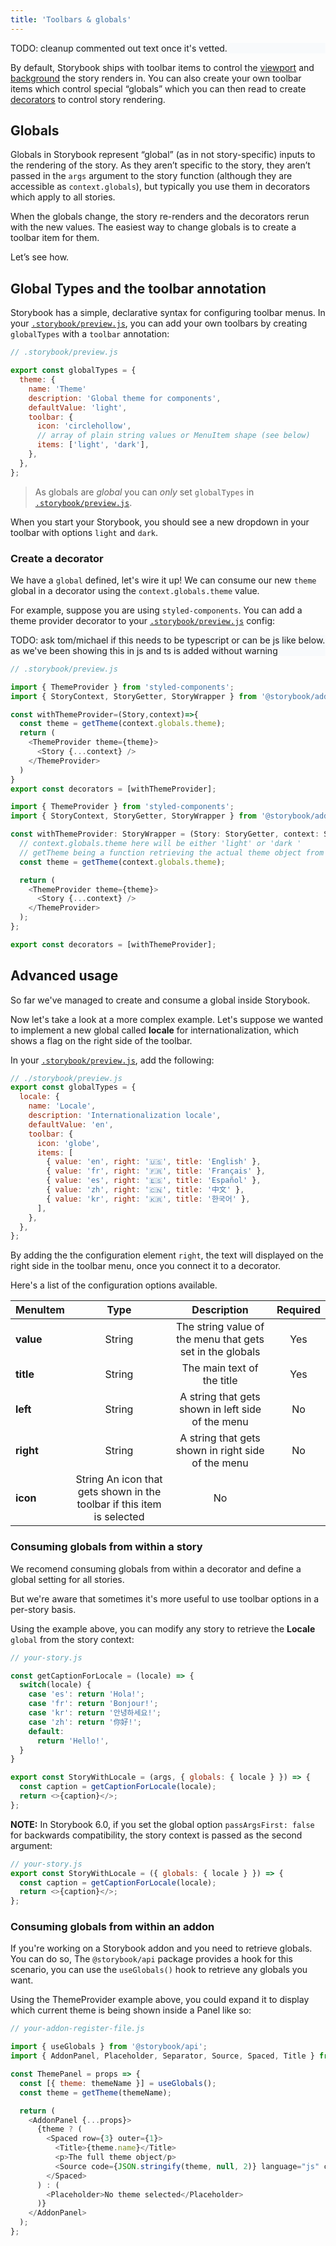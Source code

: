 ```yaml
---
title: 'Toolbars & globals'
---
```


<div style="background-color:#F8FAFC">
TODO: cleanup commented out text once it's vetted.
</div>

By default, Storybook ships with toolbar items to control the [viewport](./viewport) and [background](./backgrounds) the story renders in. You can also create your own toolbar items which control special “globals” which you can then read to create [decorators](../writing-stories/decorators) to control story rendering.

## Globals

Globals in Storybook represent “global” (as in not story-specific) inputs to the rendering of the story. As they aren’t specific to the story, they aren’t passed in the `args` argument to the story function (although they are accessible as `context.globals`), but typically you use them in decorators which apply to all stories.

When the globals change, the story re-renders and the decorators rerun with the new values. The easiest way to change globals is to create a toolbar item for them. 

Let’s see how.

## Global Types and the toolbar annotation

Storybook has a simple, declarative syntax for configuring toolbar menus. In your [`.storybook/preview.js`](../configure/overview#configure-story-rendering), you can add your own toolbars by creating `globalTypes` with a `toolbar` annotation: 

<!--  You can add your own toolbars by adding `globalTypes` with a `toolbar` annotation, in [`.storybook/preview.js`](../configure/overview#configure-story-rendering): -->

```js
// .storybook/preview.js

export const globalTypes = {
  theme: {
    name: 'Theme'
    description: 'Global theme for components',
    defaultValue: 'light',
    toolbar: {
      icon: 'circlehollow',
      // array of plain string values or MenuItem shape (see below)
      items: ['light', 'dark'],
    },
  },
};
```

> As globals are *global* you can *only* set `globalTypes` in [`.storybook/preview.js`](../configure/overview#configure-story-rendering).

When you start your Storybook, you should see a new dropdown in your toolbar with options `light` and `dark`.

### Create a decorator

We have a `global` defined, let's wire it up! We can consume our new `theme` global in a decorator using the `context.globals.theme` value.

<!-- Now, let's wire it up! We can consume our new `theme` global in a decorator using the `context.globals.theme` value. -->

For example, suppose you are using `styled-components`. You can add a theme provider decorator to your [`.storybook/preview.js`](../configure/overview#configure-story-rendering) config:

<div style="background-color:#F8FAFC">
TODO: ask tom/michael if this needs to be typescript or can be js like below. as we've been showing this in js and ts is added without warning
</div>

```js
// .storybook/preview.js

import { ThemeProvider } from 'styled-components';
import { StoryContext, StoryGetter, StoryWrapper } from '@storybook/addons';

const withThemeProvider=(Story,context)=>{
  const theme = getTheme(context.globals.theme);
  return (
    <ThemeProvider theme={theme}>
      <Story {...context} />
    </ThemeProvider>
  )
}
export const decorators = [withThemeProvider];
```

```ts
import { ThemeProvider } from 'styled-components';
import { StoryContext, StoryGetter, StoryWrapper } from '@storybook/addons';

const withThemeProvider: StoryWrapper = (Story: StoryGetter, context: StoryContext) => {
  // context.globals.theme here will be either 'light' or 'dark '
  // getTheme being a function retrieving the actual theme object from that value
  const theme = getTheme(context.globals.theme);

  return (
    <ThemeProvider theme={theme}>
      <Story {...context} />
    </ThemeProvider>
  );
};

export const decorators = [withThemeProvider];
```


## Advanced usage

So far we've managed to create and consume a global inside Storybook. 

Now let's take a look at a more complex example. Let's suppose we wanted to implement a new global called __locale__ for internationalization, which shows a flag on the right side of the toolbar. 

In your [`.storybook/preview.js`](../configure/overview#configure-story-rendering), add the following:

```js
// ./storybook/preview.js
export const globalTypes = {
  locale: {
    name: 'Locale',
    description: 'Internationalization locale',
    defaultValue: 'en',
    toolbar: {
      icon: 'globe',
      items: [
        { value: 'en', right: '🇺🇸', title: 'English' },
        { value: 'fr', right: '🇫🇷', title: 'Français' },
        { value: 'es', right: '🇪🇸', title: 'Español' },
        { value: 'zh', right: '🇨🇳', title: '中文' },
        { value: 'kr', right: '🇰🇷', title: '한국어' },
      ],
    },
  },
};
```

By adding the the configuration element `right`, the text will displayed on the right side in the toolbar menu, once you connect it to a decorator.

Here's a list of the configuration options available.

| MenuItem      | Type          | Description                                                  | Required |
| ------------- |:-------------:|:------------------------------------------------------------:|:--------:|
| **value**     | String        |The string value of the menu that gets set in the globals     |Yes       |
| **title**     | String        |The main text of the title                                    |Yes       |
| **left**      | String        |A string that gets shown in left side of the menu             |No        |
| **right**     | String        |A string that gets shown in right side of the menu            |No        |
| **icon**      | String        An icon that gets shown in the toolbar if this item is selected|No        |

<!-- 
The previous section shows the common case. There are two advanced use cases:

 1. [advanced menu configurations](#advanced-menu-configuration)
 2. [consuming globals inside a story](#consuming-globals-from-within-a-story).
 
### Advanced menu configuration

The default menu configuration is simple: everything's a string! However, the Toolbars addon also support configuration options to tweak the appearance of the menu:


```ts
type MenuItem {
  /**
   * The string value of the menu that gets set in the globals
   */
  value: string,
  /**
   * The main text of the title
   */
  title: string,
  /**
   * A string that gets shown in left side of the menu, if set
   */
  left?: string,
  /**
   * A string that gets shown in right side of the menu, if set
   */
  right?: string,
  /**
   * An icon that gets shown in the toolbar if this item is selected
   */
  icon?: icon,
}
```

Thus if you want to show right-justified flags for an internationalization locale, you might set up the following configuration in `.storybook/preview.js`:

```js
// ./storybook/preview.js
export const globalTypes = {
  locale: {
    name: 'Locale',
    description: 'Internationalization locale',
    defaultValue: 'en',
    toolbar: {
      icon: 'globe',
      items: [
        { value: 'en', right: '🇺🇸', title: 'English' },
        { value: 'fr', right: '🇫🇷', title: 'Français' },
        { value: 'es', right: '🇪🇸', title: 'Español' },
        { value: 'zh', right: '🇨🇳', title: '中文' },
        { value: 'kr', right: '🇰🇷', title: '한국어' },
      ],
    },
  },
};
``` -->

### Consuming globals from within a story

We recomend consuming globals from within a decorator and define a global setting for all stories. 

But we're aware that sometimes it's more useful to use toolbar options in a per-story basis.

Using the example above, you can modify any story to retrieve the __Locale__ `global` from the story context:


<!-- The recommended usage, as shown in the examples above, is to consume globals from within a decorator and implement a global setting that applies to all stories. But sometimes it's useful to use toolbar options inside individual stories.

Storybook's `globals` are available via the story context: -->

```js
// your-story.js

const getCaptionForLocale = (locale) => {
  switch(locale) {
    case 'es': return 'Hola!';
    case 'fr': return 'Bonjour!';
    case 'kr': return '안녕하세요!';
    case 'zh': return '你好!';
    default:
      return 'Hello!',
  }
}

export const StoryWithLocale = (args, { globals: { locale } }) => {
  const caption = getCaptionForLocale(locale);
  return <>{caption}</>;
};
```

**NOTE:** In Storybook 6.0, if you set the global option `passArgsFirst: false` for backwards compatibility, the story context is passed as the second argument:

```js
// your-story.js
export const StoryWithLocale = ({ globals: { locale } }) => {
  const caption = getCaptionForLocale(locale);
  return <>{caption}</>;
};
```

### Consuming globals from within an addon

If you're working on a Storybook addon and you need to retrieve globals. You can do so, The `@storybook/api` package provides a hook for this scenario, you can use the `useGlobals()` hook to retrieve any globals you want. 

Using the ThemeProvider example above, you could expand it to display which current theme is being shown inside a Panel like so:

<!-- There is a hook available in `@storybook/api` to retrieve the globals: `useGlobals()`

Following the previous example of the ThemeProvider, if you want for instance to display the current theme inside a Panel: -->

```js
// your-addon-register-file.js

import { useGlobals } from '@storybook/api';
import { AddonPanel, Placeholder, Separator, Source, Spaced, Title } from '@storybook/components';

const ThemePanel = props => {
  const [{ theme: themeName }] = useGlobals();
  const theme = getTheme(themeName);

  return (
    <AddonPanel {...props}>
      {theme ? (
        <Spaced row={3} outer={1}>
          <Title>{theme.name}</Title>
          <p>The full theme object/p>
          <Source code={JSON.stringify(theme, null, 2)} language="js" copyable padded showLineNumbers />
        </Spaced>
      ) : (
        <Placeholder>No theme selected</Placeholder>
      )}
    </AddonPanel>
  );
};
```
